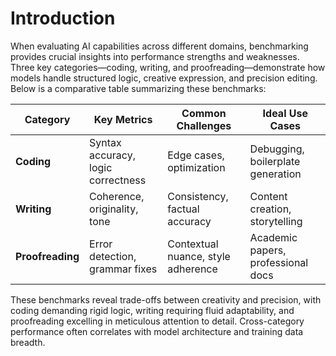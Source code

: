 # Introduction

When evaluating AI capabilities across different domains, benchmarking provides crucial insights into performance strengths and weaknesses. Three key categories—coding, writing, and proofreading—demonstrate how models handle structured logic, creative expression, and precision editing. Below is a comparative table summarizing these benchmarks:

| Category       | Key Metrics                          | Common Challenges                  | Ideal Use Cases                   |
|----------------|--------------------------------------|------------------------------------|-----------------------------------|
| **Coding**     | Syntax accuracy, logic correctness  | Edge cases, optimization           | Debugging, boilerplate generation |
| **Writing**    | Coherence, originality, tone         | Consistency, factual accuracy      | Content creation, storytelling    |
| **Proofreading**| Error detection, grammar fixes       | Contextual nuance, style adherence | Academic papers, professional docs|

These benchmarks reveal trade-offs between creativity and precision, with coding demanding rigid logic, writing requiring fluid adaptability, and proofreading excelling in meticulous attention to detail. Cross-category performance often correlates with model architecture and training data breadth.

